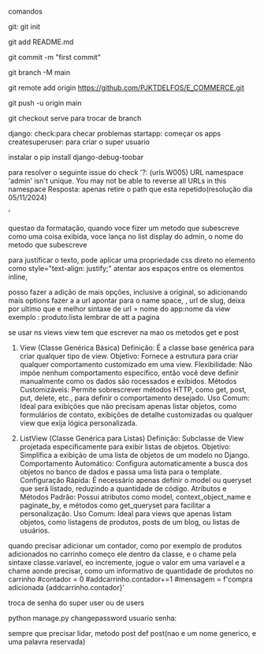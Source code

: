 comandos

git:
git init

git add README.md

git commit -m "first commit"

git branch -M main

git remote add origin https://github.com/PJKTDELFOS/E_COMMERCE.git

git push -u origin main

git checkout  serve para trocar de  branch

django:
check:para checar problemas
startapp: começar os apps
createsuperuser: para criar o super usuario

instalar o pip install django-debug-toobar


para resolver o seguinte issue do check
'?: (urls.W005) URL namespace 'admin' isn't unique. You may not be 
able to reverse all URLs in this namespace
Resposta: apenas retire o path que esta repetido(resolução dia 05/11/2024)

'

questao da formatação, quando voce fizer um metodo que subescreve como uma coisa exibida,
voce lança no list display do admin, o nome do metodo que subescreve

para  justificar o texto, pode aplicar uma propriedade css direto no elemento como style="text-align: justify;"
atentar aos espaços entre os elementos inline,

posso fazer a adição de mais opções, inclusive a original, so adicionando mais options
fazer a a url apontar para o name space, , url de slug, deixa por ultimo que e melhor
sintaxe de url  = nome do app:nome da view exemplo : produto:lista
lembrar de att a pagina 

se usar ns views view tem que escrever na mao os metodos get e post



1. View (Classe Genérica Básica)
Definição: É a classe base genérica para criar qualquer tipo de view.
Objetivo: Fornece a estrutura para criar qualquer comportamento customizado em uma view.
Flexibilidade: Não impõe nenhum comportamento específico, então você deve definir manualmente como os dados são
rocessados e exibidos.
Métodos Customizáveis: Permite sobrescrever métodos HTTP, como get, post, put, delete, etc., 
para definir o comportamento desejado.
Uso Comum: Ideal para exibições que não precisam apenas listar objetos, como formulários de contato, exibições de 
detalhe customizadas ou qualquer view que exija lógica personalizada.


2. ListView (Classe Genérica para Listas)
Definição: Subclasse de View projetada especificamente para exibir listas de objetos.
Objetivo: Simplifica a exibição de uma lista de objetos de um modelo no Django.
Comportamento Automático: Configura automaticamente a busca dos objetos no banco de dados e passa uma lista para 
o template.
Configuração Rápida: É necessário apenas definir o model ou queryset que será listado, reduzindo a quantidade de código.
Atributos e Métodos Padrão: Possui atributos como model, context_object_name e paginate_by, e métodos como get_queryset 
para facilitar a personalização.
Uso Comum: Ideal para views que apenas listam objetos, como listagens de produtos, posts de um blog, ou listas de 
usuários.

quando precisar adicionar um contador, como por exemplo de produtos adicionados no carrinho
começo ele dentro da classe, e o chame pela sintaxe classe.variavel, eo incremente, jogue o valor em uma variavel
e a chame aonde precisar, como um informativo de  quantidade de produtos no carrinho
#contador = 0
#addcarrinho.contador+=1
#mensagem = f'compra adicionada {addcarrinho.contador}'

troca de senha do super user ou de users

python manage.py changepassword usuario
senha:

sempre que precisar lidar, metodo post def post(nao e um nome generico, e uma palavra reservada)